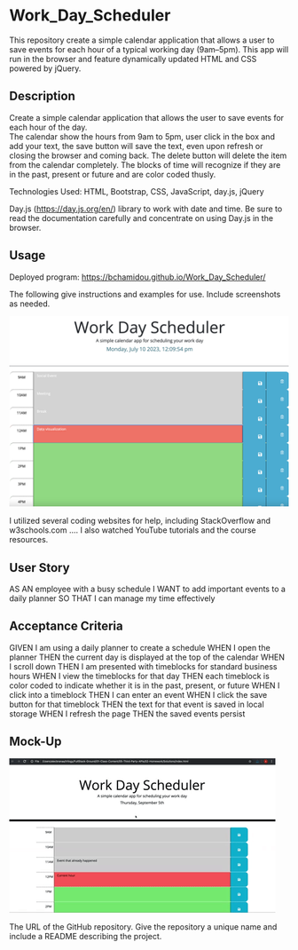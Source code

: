 # Work_Day_Scheduler

This repository create a simple calendar application that allows a user to save events for each hour of a typical working day (9am–5pm). This app will run in the browser and feature dynamically updated HTML and CSS powered by jQuery.

## Description

Create a simple calendar application that allows the user to save events for each hour of the day.  
 The calendar show the hours from 9am to 5pm, user click in the box and add your text, the save button will save the text, even upon refresh or closing the browser and coming back. The delete button will delete the item from the calendar completely. The blocks of time will recognize if they are in the past, present or future and are color coded thusly.

Technologies Used: HTML, Bootstrap, CSS, JavaScript, day.js, jQuery

Day.js (https://day.js.org/en/) library to work with date and time. Be sure to read the documentation carefully and concentrate on using Day.js in the browser.

## Usage

Deployed program: https://bchamidou.github.io/Work_Day_Scheduler/

The following give instructions and examples for use. Include screenshots as needed. 

![Alt text](Assets/images%2012.17.38/Day_scheduler.png)

I utilized several coding websites for help, including StackOverflow and w3schools.com .... I also watched YouTube tutorials and the course resources.

## User Story

AS AN employee with a busy schedule
I WANT to add important events to a daily planner
SO THAT I can manage my time effectively

## Acceptance Criteria
GIVEN I am using a daily planner to create a schedule
WHEN I open the planner
THEN the current day is displayed at the top of the calendar
WHEN I scroll down
THEN I am presented with timeblocks for standard business hours
WHEN I view the timeblocks for that day
THEN each timeblock is color coded to indicate whether it is in the past, present, or future
WHEN I click into a timeblock
THEN I can enter an event
WHEN I click the save button for that timeblock
THEN the text for that event is saved in local storage
WHEN I refresh the page
THEN the saved events persist

## Mock-Up

![The following animation demonstrates the application functionality:](Assets/images%2012.17.38/05-third-party-apis-homework-demo.gif)

The URL of the GitHub repository. Give the repository a unique name and include a README describing the project.

 
